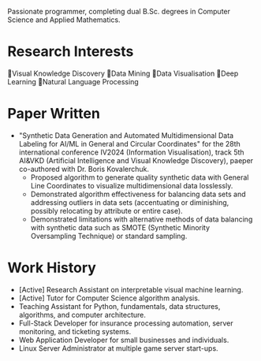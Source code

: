 Passionate programmer, completing dual B.Sc. degrees in Computer Science and Applied Mathematics.

# Research Interests
🔹Visual Knowledge Discovery
🔹Data Mining
🔹Data Visualisation
🔹Deep Learning
🔹Natural Language Processing

# Paper Written
- "Synthetic Data Generation and Automated Multidimensional Data Labeling for AI/ML in General and Circular Coordinates" for the 28th international conference IV2024 (Information Visualisation), track 5th AI&VKD (Artificial Intelligence and Visual Knowledge Discovery), paeper co-authored with Dr. Boris Kovalerchuk.
  - Proposed algorithm to generate quality synthetic data with General Line Coordinates to visualize multidimensional data losslessly.
  - Demonstrated algorithm effectiveness for balancing data sets and addressing outliers in data sets (accentuating or diminishing, possibly relocating by attribute or entire case).
  - Demonstrated limitations with alternative methods of data balancing with synthetic data such as SMOTE (Synthetic Minority Oversampling Technique) or standard sampling.  

# Work History
- [Active] Research Assistant on interpretable visual machine learning.
- [Active] Tutor for Computer Science algorithm analysis.
- Teaching Assistant for Python, fundamentals, data structures, algorithms, and computer architecture.
- Full-Stack Developer for insurance processing automation, server monitoring, and ticketing systems.
- Web Application Developer for small businesses and individuals.
- Linux Server Administrator at multiple game server start-ups.  
